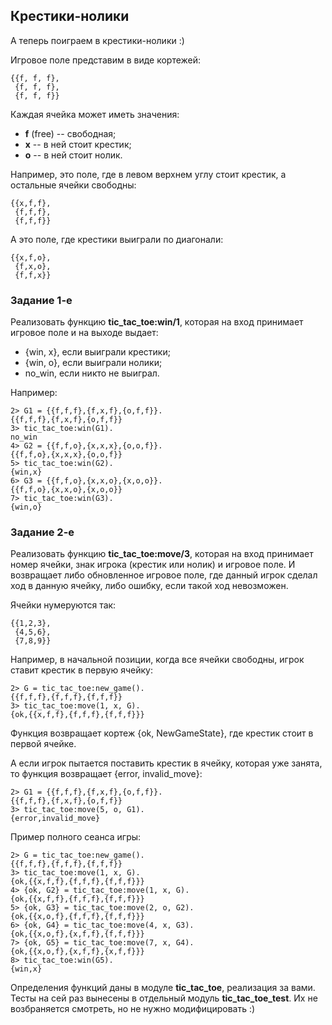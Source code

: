 ## Крестики-нолики

А теперь поиграем в крестики-нолики :)

Игровое поле представим в виде кортежей:

```
{{f, f, f},
 {f, f, f},
 {f, f, f}}
```

Каждая ячейка может иметь значения:
 - **f** (free) -- свободная;
 - **x** -- в ней стоит крестик;
 - **o** -- в ней стоит нолик.

Например, это поле, где в левом верхнем углу стоит крестик,
а остальные ячейки свободны:

```
{{x,f,f},
 {f,f,f},
 {f,f,f}}
```

А это поле, где крестики выиграли по диагонали:

```
{{x,f,o},
 {f,x,o},
 {f,f,x}}
```

### Задание 1-е

Реализовать функцию **tic_tac_toe:win/1**, которая на вход принимает
игровое поле и на выходе выдает:

 - {win, x}, если выиграли крестики;
 - {win, o}, если выиграли нолики;
 - no_win, если никто не выиграл.

Например:

```
2> G1 = {{f,f,f},{f,x,f},{o,f,f}}.
{{f,f,f},{f,x,f},{o,f,f}}
3> tic_tac_toe:win(G1).
no_win
4> G2 = {{f,f,o},{x,x,x},{o,o,f}}.
{{f,f,o},{x,x,x},{o,o,f}}
5> tic_tac_toe:win(G2).
{win,x}
6> G3 = {{f,f,o},{x,x,o},{x,o,o}}.
{{f,f,o},{x,x,o},{x,o,o}}
7> tic_tac_toe:win(G3).
{win,o}
```

### Задание 2-е

Реализовать функцию **tic_tac_toe:move/3**, которая на вход принимает
номер ячейки, знак игрока (крестик или нолик) и игровое поле. И
возвращает либо обновленное игровое поле, где данный игрок сделал ход
в данную ячейку, либо ошибку, если такой ход невозможен.

Ячейки нумеруются так:

```
{{1,2,3},
 {4,5,6},
 {7,8,9}}
```

Например, в начальной позиции, когда все ячейки свободны, игрок ставит
крестик в первую ячейку:

```
2> G = tic_tac_toe:new_game().
{{f,f,f},{f,f,f},{f,f,f}}
3> tic_tac_toe:move(1, x, G).
{ok,{{x,f,f},{f,f,f},{f,f,f}}}
```

Функция возвращает кортеж {ok, NewGameState}, где крестик стоит в
первой ячейке.

А если игрок пытается поставить крестик в ячейку, которая уже занята,
то функция возвращает {error, invalid_move}:

```
2> G1 = {{f,f,f},{f,x,f},{o,f,f}}.
{{f,f,f},{f,x,f},{o,f,f}}
3> tic_tac_toe:move(5, o, G1).
{error,invalid_move}
```


Пример полного сеанса игры:

```
2> G = tic_tac_toe:new_game().
{{f,f,f},{f,f,f},{f,f,f}}
3> tic_tac_toe:move(1, x, G).
{ok,{{x,f,f},{f,f,f},{f,f,f}}}
4> {ok, G2} = tic_tac_toe:move(1, x, G).
{ok,{{x,f,f},{f,f,f},{f,f,f}}}
5> {ok, G3} = tic_tac_toe:move(2, o, G2).
{ok,{{x,o,f},{f,f,f},{f,f,f}}}
6> {ok, G4} = tic_tac_toe:move(4, x, G3).
{ok,{{x,o,f},{x,f,f},{f,f,f}}}
7> {ok, G5} = tic_tac_toe:move(7, x, G4).
{ok,{{x,o,f},{x,f,f},{x,f,f}}}
8> tic_tac_toe:win(G5).
{win,x}
```

Определения функций даны в модуле **tic_tac_toe**, реализация за вами.
Тесты на сей раз вынесены в отдельный модуль **tic_tac_toe_test**.
Их не возбраняется смотреть, но не нужно модифицировать :)
